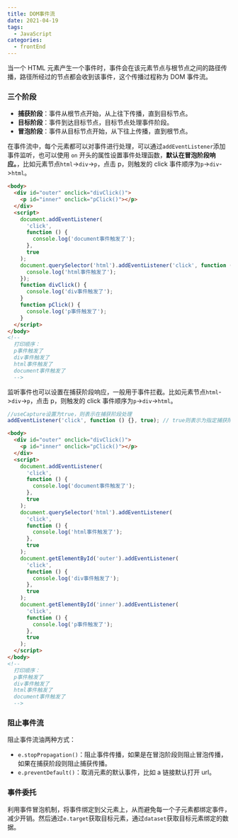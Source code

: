 ```yaml
---
title: DOM事件流
date: 2021-04-19
tags:
  - JavaScript
categories:
  - frontEnd
---
```


当一个 HTML 元素产生一个事件时，事件会在该元素节点与根节点之间的路径传播，路径所经过的节点都会收到该事件，这个传播过程称为 DOM 事件流。

<!-- more -->

### 三个阶段

- **捕获阶段**：事件从根节点开始，从上往下传播，直到目标节点。
- **目标阶段**：事件到达目标节点，目标节点处理事件阶段。
- **冒泡阶段**：事件从目标节点开始，从下往上传播，直到根节点。

在事件流中，每个元素都可以对事件进行处理，可以通过`addEventListener`添加事件监听，也可以使用 `on` 开头的属性设置事件处理函数，**默认在冒泡阶段响应。**，比如元素节点`html`->`div`->`p`，点击 p，则触发的 click 事件顺序为`p`->`div`->`html`。

```html
<body>
  <div id="outer" onclick="divClick()">
    <p id="inner" onclick="pClick()"></p>
  </div>
  <script>
    document.addEventListener(
      'click',
      function () {
        console.log('document事件触发了');
      },
      true
    );
    document.querySelector('html').addEventListener('click', function () {
      console.log('html事件触发了');
    });
    function divClick() {
      console.log('div事件触发了');
    }
    function pClick() {
      console.log('p事件触发了');
    }
  </script>
</body>
<!-- 
  打印顺序：
  p事件触发了 
  div事件触发了 
  html事件触发了
  document事件触发了
  -->
```

监听事件也可以设置在捕获阶段响应，一般用于事件拦截。比如元素节点`html`->`div`->`p`，点击 p，则触发的 click 事件顺序为`p`->`div`->`html`。

```js
//useCapture设置为true，则表示在捕获阶段处理
addEventListener('click', function () {}, true); // true则表示为指定捕获阶段处理
```

```html
<body>
  <div id="outer" onclick="divClick()">
    <p id="inner" onclick="pClick()"></p>
  </div>
  <script>
    document.addEventListener(
      'click',
      function () {
        console.log('document事件触发了');
      },
      true
    );
    document.querySelector('html').addEventListener(
      'click',
      function () {
        console.log('html事件触发了');
      },
      true
    );
    document.getElementById('outer').addEventListener(
      'click',
      function () {
        console.log('div事件触发了');
      },
      true
    );
    document.getElementById('inner').addEventListener(
      'click',
      function () {
        console.log('p事件触发了');
      },
      true
    );
  </script>
</body>
<!-- 
  打印顺序：
  p事件触发了 
  div事件触发了 
  html事件触发了
  document事件触发了
  -->
```

### 阻止事件流

阻止事件流油两种方式：

- `e.stopPropagation()`：阻止事件传播，如果是在冒泡阶段则阻止冒泡传播，如果在捕获阶段则阻止捕获传播。
- `e.preventDefault()`：取消元素的默认事件，比如 a 链接默认打开 url。

### 事件委托

利用事件冒泡机制，将事件绑定到父元素上，从而避免每一个子元素都绑定事件，减少开销。然后通过`e.target`获取目标元素，通过`dataset`获取目标元素绑定的数据。
